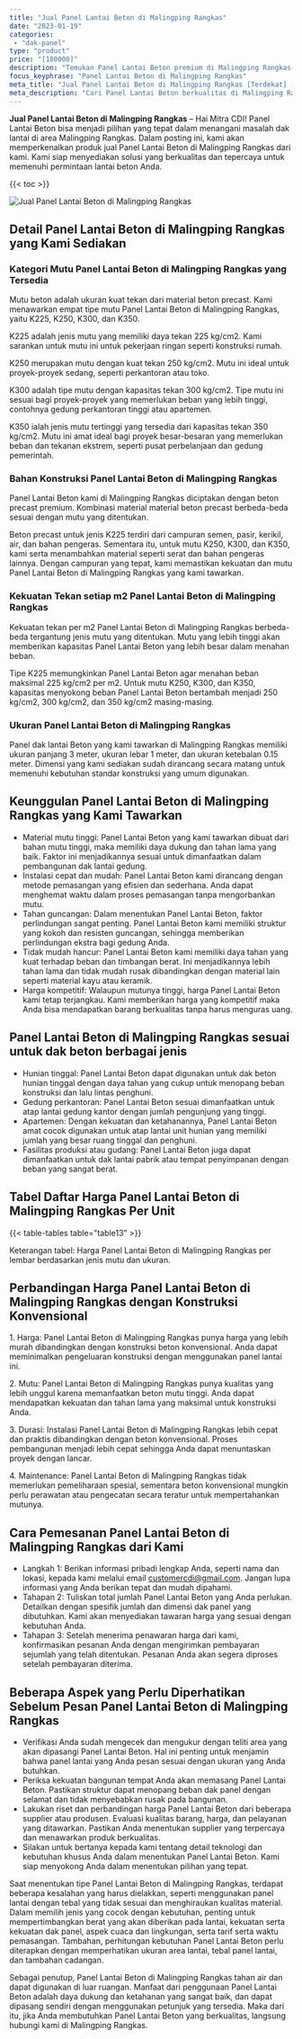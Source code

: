 ```yaml
---
title: "Jual Panel Lantai Beton di Malingping Rangkas"
date: "2023-01-19"
categories:
 - "dak-panel"
type: "product"
price: "[180000]"
description: "Temukan Panel Lantai Beton premium di Malingping Rangkas. Panel Lantai Beton dirancang untuk kebutuhan konstruksi modern dengan performa andalan. Konsultasi gratis."
focus_keyphrase: "Panel Lantai Beton di Malingping Rangkas"
meta_title: "Jual Panel Lantai Beton di Malingping Rangkas [Terdekat] - CDI"
meta_description: "Cari Panel Lantai Beton berkualitas di Malingping Rangkas?. Kami menyediakan Panel Lantai Beton premium untuk pembangunan. Harga terbaik hanya di sini."
---
```


**Jual Panel Lantai Beton di Malingping Rangkas** – Hai Mitra CDI! Panel Lantai Beton bisa menjadi pilihan yang tepat dalam menangani masalah dak lantai di area Malingping Rangkas. Dalam posting ini, kami akan memperkenalkan produk jual Panel Lantai Beton di Malingping Rangkas dari kami. Kami siap menyediakan solusi yang berkualitas dan tepercaya untuk memenuhi permintaan lantai beton Anda.

{{< toc >}}

![Jual Panel Lantai Beton di Malingping Rangkas](/images/dak-panel/dak-panel-26.jpg)

## Detail Panel Lantai Beton di Malingping Rangkas yang Kami Sediakan

### Kategori Mutu Panel Lantai Beton di Malingping Rangkas yang Tersedia

Mutu beton adalah ukuran kuat tekan dari material beton precast. Kami menawarkan empat tipe mutu Panel Lantai Beton di Malingping Rangkas, yaitu K225, K250, K300, dan K350.

K225 adalah jenis mutu yang memiliki daya tekan 225 kg/cm2. Kami sarankan untuk mutu ini untuk pekerjaan ringan seperti konstruksi rumah.

K250 merupakan mutu dengan kuat tekan 250 kg/cm2. Mutu ini ideal untuk proyek-proyek sedang, seperti perkantoran atau toko.

K300 adalah tipe mutu dengan kapasitas tekan 300 kg/cm2. Tipe mutu ini sesuai bagi proyek-proyek yang memerlukan beban yang lebih tinggi, contohnya gedung perkantoran tinggi atau apartemen.

K350 ialah jenis mutu tertinggi yang tersedia dari kapasitas tekan 350 kg/cm2. Mutu ini amat ideal bagi proyek besar-besaran yang memerlukan beban dan tekanan ekstrem, seperti pusat perbelanjaan dan gedung pemerintah.

### Bahan Konstruksi Panel Lantai Beton di Malingping Rangkas

Panel Lantai Beton kami di Malingping Rangkas diciptakan dengan beton precast premium. Kombinasi material material beton precast berbeda-beda sesuai dengan mutu yang ditentukan.

Beton precast untuk jenis K225 terdiri dari campuran semen, pasir, kerikil, air, dan bahan pengeras. Sementara itu, untuk mutu K250, K300, dan K350, kami serta menambahkan material seperti serat dan bahan pengeras lainnya. Dengan campuran yang tepat, kami memastikan kekuatan dan mutu Panel Lantai Beton di Malingping Rangkas yang kami tawarkan.

### Kekuatan Tekan setiap m2 Panel Lantai Beton di Malingping Rangkas

Kekuatan tekan per m2 Panel Lantai Beton di Malingping Rangkas berbeda-beda tergantung jenis mutu yang ditentukan. Mutu yang lebih tinggi akan memberikan kapasitas Panel Lantai Beton yang lebih besar dalam menahan beban.

Tipe K225 memungkinkan Panel Lantai Beton agar menahan beban maksimal 225 kg/cm2 per m2. Untuk mutu K250, K300, dan K350, kapasitas menyokong beban Panel Lantai Beton bertambah menjadi 250 kg/cm2, 300 kg/cm2, dan 350 kg/cm2 masing-masing.

### Ukuran Panel Lantai Beton di Malingping Rangkas

Panel dak lantai Beton yang kami tawarkan di Malingping Rangkas memiliki ukuran panjang 3 meter, ukuran lebar 1 meter, dan ukuran ketebalan 0.15 meter. Dimensi yang kami sediakan sudah dirancang secara matang untuk memenuhi kebutuhan standar konstruksi yang umum digunakan.

## Keunggulan Panel Lantai Beton di Malingping Rangkas yang Kami Tawarkan

*   Material mutu tinggi: Panel Lantai Beton yang kami tawarkan dibuat dari bahan mutu tinggi, maka memiliki daya dukung dan tahan lama yang baik. Faktor ini menjadikannya sesuai untuk dimanfaatkan dalam pembangunan dak lantai gedung.
*   Instalasi cepat dan mudah: Panel Lantai Beton kami dirancang dengan metode pemasangan yang efisien dan sederhana. Anda dapat menghemat waktu dalam proses pemasangan tanpa mengorbankan mutu.
*   Tahan guncangan: Dalam menentukan Panel Lantai Beton, faktor perlindungan sangat penting. Panel Lantai Beton kami memiliki struktur yang kokoh dan resisten guncangan, sehingga memberikan perlindungan ekstra bagi gedung Anda.
*   Tidak mudah hancur: Panel Lantai Beton kami memiliki daya tahan yang kuat terhadap beban dan timbangan berat. Ini menjadikannya lebih tahan lama dan tidak mudah rusak dibandingkan dengan material lain seperti material kayu atau keramik.
*   Harga kompetitif: Walaupun mutunya tinggi, harga Panel Lantai Beton kami tetap terjangkau. Kami memberikan harga yang kompetitif maka Anda bisa mendapatkan barang berkualitas tanpa harus menguras uang.

## Panel Lantai Beton di Malingping Rangkas sesuai untuk dak beton berbagai jenis

*   Hunian tinggal: Panel Lantai Beton dapat digunakan untuk dak beton hunian tinggal dengan daya tahan yang cukup untuk menopang beban konstruksi dan lalu lintas penghuni.
*   Gedung perkantoran: Panel Lantai Beton sesuai dimanfaatkan untuk atap lantai gedung kantor dengan jumlah pengunjung yang tinggi.
*   Apartemen: Dengan kekuatan dan ketahanannya, Panel Lantai Beton amat cocok digunakan untuk atap lantai unit hunian yang memiliki jumlah yang besar ruang tinggal dan penghuni.
*   Fasilitas produksi atau gudang: Panel Lantai Beton juga dapat dimanfaatkan untuk dak lantai pabrik atau tempat penyimpanan dengan beban yang sangat berat.

## Tabel Daftar Harga Panel Lantai Beton di Malingping Rangkas Per Unit

{{< table-tables table="table13" >}}

Keterangan tabel: Harga Panel Lantai Beton di Malingping Rangkas per lembar berdasarkan jenis mutu dan ukuran.

## Perbandingan Harga Panel Lantai Beton di Malingping Rangkas dengan Konstruksi Konvensional

1\.  Harga: Panel Lantai Beton di Malingping Rangkas punya harga yang lebih murah dibandingkan dengan konstruksi beton konvensional. Anda dapat meminimalkan pengeluaran konstruksi dengan menggunakan panel lantai ini.

2\.  Mutu: Panel Lantai Beton di Malingping Rangkas punya kualitas yang lebih unggul karena memanfaatkan beton mutu tinggi. Anda dapat mendapatkan kekuatan dan tahan lama yang maksimal untuk konstruksi Anda.

3\.  Durasi: Instalasi Panel Lantai Beton di Malingping Rangkas lebih cepat dan praktis dibandingkan dengan beton konvensional. Proses pembangunan menjadi lebih cepat sehingga Anda dapat menuntaskan proyek dengan lancar.

4\.  Maintenance: Panel Lantai Beton di Malingping Rangkas tidak memerlukan pemeliharaan spesial, sementara beton konvensional mungkin perlu perawatan atau pengecatan secara teratur untuk mempertahankan mutunya.

## Cara Pemesanan Panel Lantai Beton di Malingping Rangkas dari Kami

*   Langkah 1: Berikan informasi pribadi lengkap Anda, seperti nama dan lokasi, kepada kami melalui email customercdi@gmail.com. Jangan lupa informasi yang Anda berikan tepat dan mudah dipahami.
*   Tahapan 2: Tuliskan total jumlah Panel Lantai Beton yang Anda perlukan. Detailkan dengan spesifik jumlah dan dimensi dak panel yang dibutuhkan. Kami akan menyediakan tawaran harga yang sesuai dengan kebutuhan Anda.
*   Tahapan 3: Setelah menerima penawaran harga dari kami, konfirmasikan pesanan Anda dengan mengirimkan pembayaran sejumlah yang telah ditentukan. Pesanan Anda akan segera diproses setelah pembayaran diterima.

## Beberapa Aspek yang Perlu Diperhatikan Sebelum Pesan Panel Lantai Beton di Malingping Rangkas

*   Verifikasi Anda sudah mengecek dan mengukur dengan teliti area yang akan dipasangi Panel Lantai Beton. Hal ini penting untuk menjamin bahwa panel lantai yang Anda pesan sesuai dengan ukuran yang Anda butuhkan.
*   Periksa kekuatan bangunan tempat Anda akan memasang Panel Lantai Beton. Pastikan struktur dapat menopang beban dak panel dengan selamat dan tidak menyebabkan rusak pada bangunan.
*   Lakukan riset dan perbandingan harga Panel Lantai Beton dari beberapa supplier atau produsen. Evaluasi kualitas barang, harga, dan pelayanan yang ditawarkan. Pastikan Anda menentukan supplier yang terpercaya dan menawarkan produk berkualitas.
*   Silakan untuk bertanya kepada kami tentang detail teknologi dan kebutuhan khusus Anda dalam menentukan Panel Lantai Beton. Kami siap menyokong Anda dalam menentukan pilihan yang tepat.

Saat menentukan tipe Panel Lantai Beton di Malingping Rangkas, terdapat beberapa kesalahan yang harus dielakkan, seperti menggunakan panel lantai dengan tebal yang tidak sesuai dan menghiraukan kualitas material. Dalam memilih jenis yang cocok dengan kebutuhan, penting untuk mempertimbangkan berat yang akan diberikan pada lantai, kekuatan serta kekuatan dak panel, aspek cuaca dan lingkungan, serta tarif serta waktu pemasangan. Tambahan, perhitungan kebutuhan Panel Lantai Beton perlu diterapkan dengan memperhatikan ukuran area lantai, tebal panel lantai, dan tambahan cadangan.

Sebagai penutup, Panel Lantai Beton di Malingping Rangkas tahan air dan dapat digunakan di luar ruangan. Manfaat dari penggunaan Panel Lantai Beton adalah daya dukung dan ketahanan yang sangat baik, dan dapat dipasang sendiri dengan menggunakan petunjuk yang tersedia. Maka dari itu, jika Anda membutuhkan Panel Lantai Beton yang berkualitas, langsung hubungi kami di Malingping Rangkas.